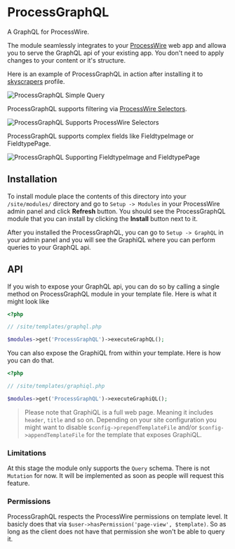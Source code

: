 ProcessGraphQL
==============

A GraphQL for ProcessWire.

The module seamlessly integrates to your [ProcessWire][pw] web app and allowa you to
serve the GraphQL api of your existing app. You don't need to apply changes to
your content or it's structure. 

Here is an example of ProcessGraphQL in action after installing it to 
[skyscrapers][pw-skyscrapers] profile.

![ProcessGraphQL Simple Query][img-query]

ProcessGraphQL supports filtering via [ProcessWire Selectors][pw-selectors].

![ProcessGraphQL Supports ProcessWire Selectors][img-filtering]

ProcessGraphQL supports complex fields like FieldtypeImage or FieldtypePage.

![ProcessGraphQL Supporting FieldtypeImage and FieldtypePage][img-fieldtypes]

## Installation
To install module place the contents of this directory into your `/site/modules/`
directory and go to `Setup -> Modules` in your ProcessWire admin panel and click
__Refresh__ button. You should see the ProcessGraphQL module that you can install
by clicking the __Install__ button next to it.

After you installed the ProcessGraphQL, you can go to `Setup -> GraphQL` in your
admin panel and you will see the GraphiQL where you can perform queries to your
GraphQL api.

## API
If you wish to expose your GraphQL api, you can do so by calling a single method on
ProcessGraphQL module in your template file. Here is what it might look like
```php
<?php

// /site/templates/graphql.php

$modules->get('ProcessGraphQL')->executeGraphQL();
```

You can also expose the GraphiQL from within your template. Here is how you can do that.
```php
<?php

// /site/templates/graphiql.php

$modules->get('ProcessGraphQL')->executeGraphiQL();
```
> Please note that GraphiQL is a full web page. Meaning it includes `header`,
> `title` and so on. Depending on your site configuration you might want to
> disable `$config->prependTemplateFile` and/or `$config->appendTemplateFile`
> for the template that exposes GraphiQL.

### Limitations
At this stage the module only supports the `Query` schema. There is not `Mutation` for now.
It will be implemented as soon as people will request this feature.

### Permissions
ProcessGraphQL respects the ProcessWire permissions on template level. It basicly does that
via `$user->hasPermission('page-view', $template)`. So as long as the client does not have
that permission she won't be able to query it.

[graphql]: http://graphql.org/
[graphiql]: https://github.com/graphql/graphiql/
[pw]: https://processwire.com
[pw-skyscrapers]: http://demo.processwire.com/
[pw-selectors]: https://processwire.com/api/selectors/
[img-query]: https://raw.githubusercontent.com/dadish/ProcessGraphQL/master/imgs/ProcessGraphQL-Query.gif
[img-filtering]: https://raw.githubusercontent.com/dadish/ProcessGraphQL/master/imgs/ProcessGraphQL-Filtering.gif
[img-fieldtypes]: https://raw.githubusercontent.com/dadish/ProcessGraphQL/master/imgs/ProcessGraphQL-Fieldtypes.gif
